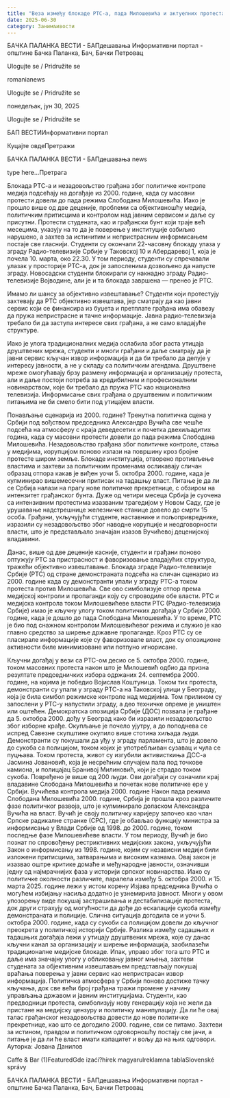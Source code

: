 ```yaml
---
title: "Веза између блокаде РТС-а, пада Милошевића и актуелних протеста"
date: 2025-06-30
category: Занимљивости
---
```


БАЧКА ПАЛАНКА ВЕСТИ - БАПдешавања Информативни портал - општине Бачка Паланка, Бач, Бачки Петровац

Ulogujte se / Pridružite se

romanianews

Ulogujte se / Pridružite se

понедељак, јун 30, 2025

Ulogujte se / Pridružite se

БАП ВЕСТИИнформативни портал

Куцајте овдеПретражи

БАЧКА ПАЛАНКА ВЕСТИ - БАПдешавања news

type here...Претрага

Блокада РТС-а и незадовољство грађана због политичке контроле медија подсећају на догађаје из 2000. године, када су масовни протести довели до пада режима Слободана Милошевића. Иако је прошло више од две деценије, проблеми са објективношћу медија, политичким притисцима и контролом над јавним сервисом и даље су присутни. Протести студената, као и грађански бунт који траје већ месецима, указују на то да је поверење у институције озбиљно нарушено, а захтев за истинитим и непристрасним информисањем постаје све гласнији.
Студенти су окончали 22-часовну блокаду улаза у зграду Радио-телевизије Србије у Таковској 10 и Абердаревој 1, која је почела 10. марта, око 22.30. У том периоду, студенти су спречавали улазак у просторије РТС-а, док је запосленима дозвољено да напусте зграду. Новосадски студенти блокирали су накнадно зграду Радио-телевизије Војводине, али је и та блокада завршена — пренео је РТС.


Имамо ли шансу за објективно извештавање?
Студенти који протестују захтевају да РТС објективно извештава, јер сматрају да као јавни сервис који се финансира из буџета и претплате грађана има обавезу да пружа непристрасне и тачне информације. Јавна радио-телевизија требало би да заступа интересе свих грађана, а не само владајуће структуре.


Иако је улога традиционалних медија ослабила због раста утицаја друштвених мрежа, студенти и многи грађани и даље сматрају да је јавни сервис кључан извор информација и да би требало да делује у интересу јавности, а не у складу са политичким агендама. Друштвене мреже омогућавају брзу размену информација и организацију протеста, али и даље постоји потреба за кредибилним и професионалним новинарством, које би требало да пружа РТС као национална телевизија. Информисање свих грађана о друштвеним и политичким питањима не би смело бити под утицајем власти.



Понављање сценарија из 2000. године?
Тренутна политичка сцена у Србији под вођством председника Александра Вучића све чешће подсећа на атмосферу с краја деведесетих и почетка двехиљадитих година, када су масовни протести довели до пада режима Слободана Милошевића. Незадовољство грађана због политичке контроле, стања у медијима, корупцијом поново излази на површину кроз бројне протесте широм земље.
Блокаде институција, отворено противљење властима и захтеви за политичким променама осликавају сличан образац отпора какав је виђен уочи 5. октобра 2000. године, када је кулминирао вишемесечни притисак на тадашњу власт. Питање је да ли се Србија налази на прагу нове политичке прекретнице, с обзиром на интензитет грађанског бунта.
Дуже од четири месеца Србија је суочена са интензивним протестима изазваним трагедијом у Новом Саду, где је урушавање надстрешнице железничке станице довело до смрти 15 особа. Грађани, укључујући студенте, наставнике и пољопривреднике, изразили су незадовољство због наводне корупције и неодговорности власти, што је представљало значајан изазов Вучићевој деценијској владавини.












Данас, више од две деценије касније, студенти и грађани поново оптужују РТС за пристрасност и фаворизовање владајућих структура, тражећи објективно извештавање. Блокада зграде Радио-телевизије Србије (РТС) од стране демонстраната подсећа на сличан сценарио из 2000. године када су демонстранти упали у зграду РТС-а током протеста против Милошевића. Све ово симболизује отпор према медијској контроли и пропаганди коју су спроводиле обе власти.
РТС и медијска контрола током Милошевићеве власти
РТС (Радио-телевизија Србије) имао је кључну улогу током политичких догађаја у Србији 2000. године, када је дошло до пада Слободана Милошевића. У то време, РТС је био под снажном контролом Милошевићевог режима и служио је као главно средство за ширење државне пропаганде. Кроз РТС су се пласирале информације које су фаворизовале власт, док су опозиционе активности биле минимизоване или потпуно игнорисане.


Кључни догађај у вези са РТС-ом десио се 5. октобра 2000. године, током масовних протеста након што је Милошевић одбио да призна резултате председничких избора одржаних 24. септембра 2000. године, на којима је победио Војислав Коштуница.
Током тих протеста, демонстранти су упали у зграду РТС-а на Таковској улици у Београду, која је била симбол режимске контроле над медијима. Том приликом су запослени у РТС-у напустили зграду, а део техничке опреме је уништен или оштећен.
Демократска опозиција Србије (ДОС) позвала је грађане да 5. октобра 2000. дођу у Београд како би изразили незадовољство због изборне крађе. Окупљање је почело ујутру, а до поподнева се испред Савезне скупштине окупило више стотина хиљада људи. Демонстранти су покушали да уђу у зграду парламента, што је довело до сукоба са полицијом, током којих је употребљиван сузавац и чула се пуцњава.
Током протеста, живот су изгубили активисткиња ДСС-а Јасмина Јовановић, која је несрећним случајем пала под точкове камиона, и полицајац Бранивој Милиновић, који је страдао током сукоба. Повређено је више од 200 људи. Ови догађаји су означили крај владавине Слободана Милошевића и почетак нове политичке ере у Србији.
Вучићева контрола медија 2000. године
Након пада режима Слободана Милошевића 2000. године, Србија је прошла кроз различите фазе политичког развоја, што је кулминирало доласком Александра Вучића на власт. Вучић је своју политичку каријеру започео као члан Српске радикалне странке (СРС), где је обављао функцију министра за информисање у Влади Србије од 1998. до 2000. године, током последње фазе Милошевићеве власти.
У том периоду, Вучић је био познат по спровођењу рестриктивних медијских закона, укључујући Закон о информисању из 1998. године, којим су независни медији били изложени притисцима, затварањима и високим казнама. Овај закон је изазвао оштре критике домаће и међународне јавности, означивши једну од најмрачнијих фаза у историји српског новинарства.
Иако су политичке околности различите, паралела између 5. октобра 2000. и 15. марта 2025. године лежи у истом корену
Изјава председника Вучића о могућем избијању насиља додатно је узнемирила јавност. Многи у овом упозорењу виде покушај застрашивања и дестабилизације протеста, док други страхују од могућности да дође до ескалације сукоба између демонстраната и полиције. Слична ситуација догодила се и уочи 5. октобра 2000. године, када су сукоби са полицијом довели до кључног преокрета у политичкој историји Србије.
Разлика између садашњих и тадашњих догађаја лежи у утицају друштвених мрежа, које су данас кључни канал за организацију и ширење информација, заобилазећи традиционалне медијске блокаде. Ипак, управо због тога што РТС и даље има значајну улогу у обликовању јавног мњења, захтеви студената за објективним извештавањем представљају покушај враћања поверења у јавни сервис као непристрасан извор информација. Политичка атмосфера у Србији поново достиже тачку кључања, док све већи број грађана тражи промене у начину управљања државом и јавним институцијама. Студенти, као предводници протеста, симболизују нову генерацију која не жели да пристане на медијску цензуру и политичку манипулацију. Да ли ће овај талас грађанског незадовољства довести до нове политичке прекретнице, као што се догодило 2000. године, сви се питамо. Захтеви за истином, правдом и политичком одговорношћу постају све јачи, а питање је да ли ће власт имати капацитет и вољу да на њих одговори.
Ауторка: Јована Данилов

Caffe & Bar (1)FeaturedGde izaći?hírek magyarulreklamna tablaSlovenské správy

БАЧКА ПАЛАНКА ВЕСТИ - БАПдешавања Информативни портал - општине Бачка Паланка, Бач, Бачки Петровац
